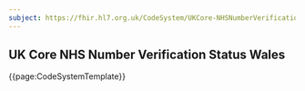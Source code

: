 ```yaml
---
subject: https://fhir.hl7.org.uk/CodeSystem/UKCore-NHSNumberVerificationStatusWales
---
```

## UK Core NHS Number Verification Status Wales

{{page:CodeSystemTemplate}}